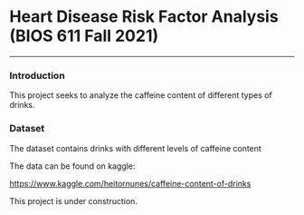 Heart Disease Risk Factor Analysis (BIOS 611 Fall 2021)
===================

-----------------------------

### Introduction
This project seeks to analyze the caffeine content of different types of drinks.


### Dataset
The dataset contains drinks with different levels of caffeine content


The data can be found on kaggle:

https://www.kaggle.com/heitornunes/caffeine-content-of-drinks


This project is under construction.
